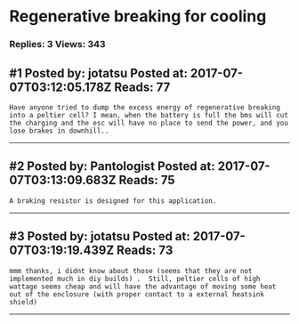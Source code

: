 # Regenerative breaking for cooling

### Replies: 3 Views: 343

## \#1 Posted by: jotatsu Posted at: 2017-07-07T03:12:05.178Z Reads: 77

```
Have anyone tried to dump the excess energy of regenerative breaking into a peltier cell? I mean, when the battery is full the bms will cut the charging and the esc will have no place to send the power, and you lose brakes in downhill..
```

---
## \#2 Posted by: Pantologist Posted at: 2017-07-07T03:13:09.683Z Reads: 75

```
A braking resistor is designed for this application.
```

---
## \#3 Posted by: jotatsu Posted at: 2017-07-07T03:19:19.439Z Reads: 73

```
mmm thanks, i didnt know about those (seems that they are not implemented much in diy builds) .  Still, peltier cells of high wattage seems cheap and will have the advantage of moving some heat out of the enclosure (with proper contact to a external heatsink shield)
```

---
